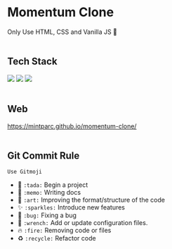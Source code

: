 # Momentum Clone
Only Use HTML, CSS and Vanilla JS 🍦
<br/><br/>

## Tech Stack
<img src="https://img.shields.io/badge/HTML5-B2B1B9?style=flat-square&logo=HTML5&logoColor=white"/></a>
<img src="https://img.shields.io/badge/CSS3-39A9CB?style=flat-square&logo=CSS3&logoColor=white"/></a> 
<img src="https://img.shields.io/badge/JavaScript-FFC947?style=flat-square&logo=JavaScript&logoColor=white"/></a>
<br/><br/>

## Web
https://mintparc.github.io/momentum-clone/
<br/><br/>

## Git Commit Rule
`Use Gitmoji`

 * 🎉 `:tada:` Begin a project
 * 📝 `:memo:` Writing docs
 * 🎨 `:art:` Improving the format/structure of the code
 * ✨ `:sparkles:` Introduce new features
 * 🐛 `:bug:` Fixing a bug
 * 🔧 `:wrench:` Add or update configuration files.
 * 🔥 `:fire:` Removing code or files
 * ♻️ `:recycle:` Refactor code